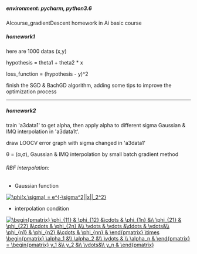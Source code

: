 ##### environment: pycharm, python3.6
AIcourse_gradientDescent
homework in Ai basic course

##### homework1
here are 1000 datas (x,y)

hypothesis = theta1 + theta2 * x

loss_function = (hypothesis - y)^2

finish the SGD & BachGD algorithm, adding some tips to improve the optimization process


* * *

##### homework2

train 'a3data1' to get alpha, then apply alpha to different sigma Gaussian & IMQ interpolation in 'a3data1t'.

draw LOOCV error graph with sigma changed in 'a3data1'

θ = (α,σ), Gaussian & IMQ interpolation by small batch gradient method

###### RBF interpolation:

* Gaussian function

<a href="https://www.codecogs.com/eqnedit.php?latex=\phi(x,\sigma)&space;=&space;e^{-\sigma^2||x||_2^2}" target="_blank"><img src="https://latex.codecogs.com/svg.latex?\phi(x,\sigma)&space;=&space;e^{-\sigma^2||x||_2^2}" title="\phi(x,\sigma) = e^{-\sigma^2||x||_2^2}" /></a>

* interpolation condition

<a href="https://www.codecogs.com/eqnedit.php?latex=\begin{pmatrix}&space;\phi_{11}&space;&&space;\phi_{12}&space;&\cdots&space;&&space;\phi_{1n}&space;&\\&space;\phi_{21}&space;&&space;\phi_{22}&space;&\cdots&space;&&space;\phi_{2n}&space;&\\&space;\vdots&space;&&space;\vdots&space;&\ddots&space;&&space;\vdots&\\&space;\phi_{n1}&space;&&space;\phi_{n2}&space;&\cdots&space;&&space;\phi_{nn}&space;&&space;\end{pmatrix}&space;\times&space;\begin{pmatrix}&space;\alpha_1&space;&\\&space;\alpha_2&space;&\\&space;\vdots&space;&&space;\\&space;\alpha_n&space;&&space;\end{pmatrix}&space;=&space;\begin{pmatrix}&space;y_1&space;&\\&space;y_2&space;&\\&space;\vdots&\\&space;y_n&space;&&space;\end{pmatrix}" target="_blank"><img src="https://latex.codecogs.com/svg.latex?\begin{pmatrix}&space;\phi_{11}&space;&&space;\phi_{12}&space;&\cdots&space;&&space;\phi_{1n}&space;&\\&space;\phi_{21}&space;&&space;\phi_{22}&space;&\cdots&space;&&space;\phi_{2n}&space;&\\&space;\vdots&space;&&space;\vdots&space;&\ddots&space;&&space;\vdots&\\&space;\phi_{n1}&space;&&space;\phi_{n2}&space;&\cdots&space;&&space;\phi_{nn}&space;&&space;\end{pmatrix}&space;\times&space;\begin{pmatrix}&space;\alpha_1&space;&\\&space;\alpha_2&space;&\\&space;\vdots&space;&&space;\\&space;\alpha_n&space;&&space;\end{pmatrix}&space;=&space;\begin{pmatrix}&space;y_1&space;&\\&space;y_2&space;&\\&space;\vdots&\\&space;y_n&space;&&space;\end{pmatrix}" title="\begin{pmatrix} \phi_{11} & \phi_{12} &\cdots & \phi_{1n} &\\ \phi_{21} & \phi_{22} &\cdots & \phi_{2n} &\\ \vdots & \vdots &\ddots & \vdots&\\ \phi_{n1} & \phi_{n2} &\cdots & \phi_{nn} & \end{pmatrix} \times \begin{pmatrix} \alpha_1 &\\ \alpha_2 &\\ \vdots & \\ \alpha_n & \end{pmatrix} = \begin{pmatrix} y_1 &\\ y_2 &\\ \vdots&\\ y_n & \end{pmatrix}" /></a>
